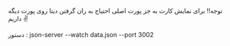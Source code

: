 توجه!! 
برای نمایش کارت به جز پورت اصلی احتیاج به ران گرفتن دیتا روی پورت دیگه داریم ✌️

دستور : json-server --watch data.json --port 3002
